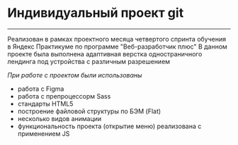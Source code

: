 # Индивидуальный проект git 
________________________________
Реализован в рамках проектного месяца четвертого спринта обучения в Яндекс Практикуме по программе "Веб-разработчик плюс"
В данном проекте была выполнена адаптивная верстка одностраничного лендинга под устройства с различным разрешением

_При работе с проектом были использованы_
* работа с Figma
* работа с препроцессорм Sass
* стандарты HTML5
* построение файловой структуры по БЭМ (Flat)
* несколько видов анимации
* функциональность проекта (открытие меню) реализована с применением JS

